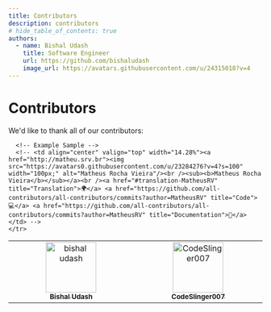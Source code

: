 ```yaml
---
title: Contributors
description: contributors
# hide_table_of_contents: true
authors:
  - name: Bishal Udash
    title: Software Engineer
    url: https://github.com/bishaludash
    image_url: https://avatars.githubusercontent.com/u/24315018?v=4
---
```


# Contributors

We'd like to thank all of our contributors:

<table>
  <tbody>
    <tr>
        <td align="center" valign="top" width="14.28%">
            <a target="_blank" rel="noreferrer" href="https://bishaludash.com.np">
            <img src="https://avatars.githubusercontent.com/u/24315018?v=4" width="100px;" alt="bishal udash"/><br />
            <sub><b>Bishal Udash</b></sub>
            </a>
        </td>
        <td align="center" valign="top" width="14.28%">
            <a target="_blank" rel="noreferrer" href="https://github.com/CodeSlinger007">
            <img src="https://avatars.githubusercontent.com/u/149875708?v=4" width="100px;" alt="CodeSlinger007"/><br />
            <sub><b>CodeSlinger007</b></sub>
            </a>
        </td>
      
      <!-- Example Sample -->
      <!-- <td align="center" valign="top" width="14.28%"><a href="http://matheu.srv.br"><img src="https://avatars0.githubusercontent.com/u/23284276?v=4?s=100" width="100px;" alt="Matheus Rocha Vieira"/><br /><sub><b>Matheus Rocha Vieira</b></sub></a><br /><a href="#translation-MatheusRV" title="Translation">🌍</a> <a href="https://github.com/all-contributors/all-contributors/commits?author=MatheusRV" title="Code">💻</a> <a href="https://github.com/all-contributors/all-contributors/commits?author=MatheusRV" title="Documentation">📖</a></td> -->
    </tr>

  </tbody>
</table>
